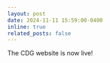 ```yaml
---
layout: post
date: 2024-11-11 15:59:00-0400
inline: true
related_posts: false
---
```


The CDG website is now live!
